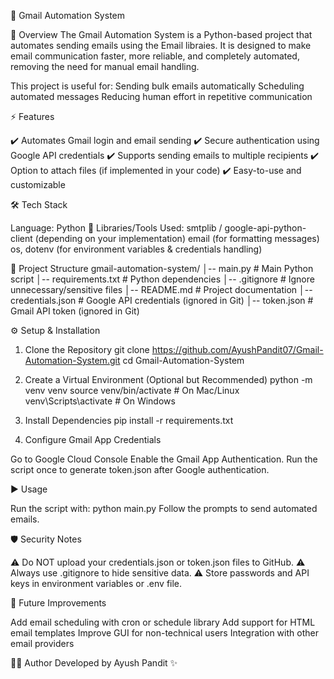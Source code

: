 📧 Gmail Automation System

🚀 Overview
The Gmail Automation System is a Python-based project that automates sending emails using the Email libraies. It is designed to make email communication faster, more reliable, and completely automated, removing the need for manual email handling.

This project is useful for:
Sending bulk emails automatically
Scheduling automated messages
Reducing human effort in repetitive communication

⚡ Features

✔️ Automates Gmail login and email sending
✔️ Secure authentication using Google API credentials
✔️ Supports sending emails to multiple recipients
✔️ Option to attach files (if implemented in your code)
✔️ Easy-to-use and customizable

🛠️ Tech Stack

Language: Python 🐍
Libraries/Tools Used:
smtplib / google-api-python-client (depending on your implementation)
email (for formatting messages)
os, dotenv (for environment variables & credentials handling)

📂 Project Structure
gmail-automation-system/
│-- main.py              # Main Python script
│-- requirements.txt     # Python dependencies
│-- .gitignore           # Ignore unnecessary/sensitive files
│-- README.md            # Project documentation
│-- credentials.json     # Google API credentials (ignored in Git)
│-- token.json           # Gmail API token (ignored in Git)

⚙️ Setup & Installation
1. Clone the Repository
git clone https://github.com/AyushPandit07/Gmail-Automation-System.git
cd Gmail-Automation-System

2. Create a Virtual Environment (Optional but Recommended)
python -m venv venv
source venv/bin/activate   # On Mac/Linux
venv\Scripts\activate      # On Windows

3. Install Dependencies
pip install -r requirements.txt

4. Configure Gmail App Credentials

Go to Google Cloud Console
Enable the Gmail App Authentication.
Run the script once to generate token.json after Google authentication.

▶️ Usage

Run the script with:
python main.py
Follow the prompts to send automated emails.

🛡️ Security Notes

⚠️ Do NOT upload your credentials.json or token.json files to GitHub.
⚠️ Always use .gitignore to hide sensitive data.
⚠️ Store passwords and API keys in environment variables or .env file.

📌 Future Improvements

Add email scheduling with cron or schedule library
Add support for HTML email templates
Improve GUI for non-technical users
Integration with other email providers

👨‍💻 Author
Developed by Ayush Pandit ✨